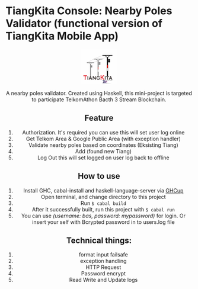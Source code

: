 # TiangKita Console: Nearby Poles Validator (functional version of TiangKita Mobile App)

<center><img src="picture/tiangkita_logo.png" alt="TiangKita Logo" style="width: 20%;"/><center>

A nearby poles validator. Created using Haskell, this mini-project is targeted to participate TelkomAthon Bacth 3 Stream Blockchain.

## Feature
1. Authorization. It's required you can use 
    this will set user log online
2. Get Telkom Area & Google Public Area (with exception handler)
3. Validate nearby poles based on coordinates (Eksisting Tiang)
4. Add (found new Tiang)
5. Log Out
    this will set logged on user log back to offline

## How to use
1. Install GHC, cabal-install and haskell-language-server via [GHCup](https://www.haskell.org/ghcup/)
2. Open terminal, and change directory to this project
3. Run `$ cabal build`
4. After it successfully built, run this project with `$ cabal run`
5. You can use _(username: bas, password: mypassword)_ for login. Or insert your self with Bcrypted password in to users.log file

## Technical things:
1. format input failsafe
2. exception handling
3. HTTP Request
4. Password encrypt
5. Read Write and Update logs

